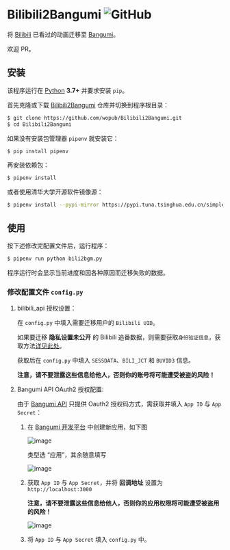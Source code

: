 # Bilibili2Bangumi ![GitHub](https://img.shields.io/github/license/wopub/Bilibili2Bangumi)

将 [Bilibili](https://www.bilibili.com/) 已看过的动画迁移至 [Bangumi](https://bgm.tv/)。

欢迎 PR。

## 安装

该程序运行在 [Python](https://www.python.org/) **3.7+** 并要求安装 `pip`。

首先克隆或下载 [Bilibili2Bangumi](https://github.com/wopub/Bilibili2Bangumi) 仓库并切换到程序根目录：

```sh
$ git clone https://github.com/wopub/Bilibili2Bangumi.git
$ cd Bilibili2Bangumi
```

如果没有安装包管理器 `pipenv` 就安装它：

```sh
$ pip install pipenv
```

再安装依赖包：

```sh
$ pipenv install
```

或者使用清华大学开源软件镜像源：

```sh
$ pipenv install --pypi-mirror https://pypi.tuna.tsinghua.edu.cn/simple
```

## 使用

按下述修改完配置文件后，运行程序：
   
```sh
$ pipenv run python bili2bgm.py
```

程序运行时会显示当前进度和因各种原因而迁移失败的数据。

### 修改配置文件 `config.py`

1. bilibili_api 授权设置：
   
   在 `config.py` 中填入需要迁移用户的 `Bilibili UID`。
   
   如果要迁移 **隐私设置未公开** 的 Bilibili 追番数据，则需要获取`身份验证信息`，获取方法[详见此处](https://www.passkou.com/bilibili-api/#/get-credential)。
   
   获取后在 `config.py` 中填入 `SESSDATA`、`BILI_JCT` 和 `BUVID3` 信息。

   **注意，请不要泄露这些信息给他人，否则你的账号将可能遭受被盗的风险！**

2. Bangumi API OAuth2 授权配置:
   
   由于 [Bangumi API](https://github.com/bangumi/api/blob/master/docs-raw/How-to-Auth.md) 只提供 Oauth2 授权码方式，需获取并填入 `App ID` 与 `App Secret`：
   
   1. 在 [Bangumi 开发平台](https://bgm.tv/dev/app) 中创建新应用，如下图
   
      ![image](https://user-images.githubusercontent.com/37031767/116994802-c669cc80-ad0b-11eb-9033-f60de4e2471c.png)
      
      类型选 “应用”，其余随意填写
      
      ![image](https://user-images.githubusercontent.com/37031767/116995199-59a30200-ad0c-11eb-99f7-ef361a26e901.png)
   
   
   2. 获取 `App ID` 与 `App Secret`，并将 **回调地址** 设置为 `http://localhost:3000`
      
      **注意，请不要泄露这些信息给他人，否则你的应用权限将可能遭受被盗用的风险！**
   
      ![image](https://user-images.githubusercontent.com/37031767/116995932-493f5700-ad0d-11eb-8403-680840a04023.png)
    
   3. 将 `App ID` 与 `App Secret` 填入 `config.py` 中。

